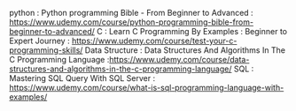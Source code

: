 python : Python programming Bible - From Beginner to Advanced : https://www.udemy.com/course/python-programming-bible-from-beginner-to-advanced/ 
C : Learn C Programming By Examples : Beginner to Expert Journey : https://www.udemy.com/course/test-your-c-programming-skills/ 
Data Structure : Data Structures And Algorithms In The C Programming Language :https://www.udemy.com/course/data-structures-and-algorithms-in-the-c-programming-language/ 
SQL : Mastering SQL Query With SQL Server : https://www.udemy.com/course/what-is-sql-programming-language-with-examples/
